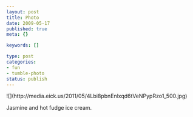 ```yaml
--- 
layout: post
title: Photo
date: 2009-05-17
published: true
meta: {}

keywords: []

type: post
categories: 
- fun
- tumble-photo
status: publish
---
```

<div class="figure">            ![](http://media.eick.us/2011/05/4Lbi8pbnEnlxqd6tVeNPypRzo1_500.jpg)        </div>

Jasmine and hot fudge ice cream.

